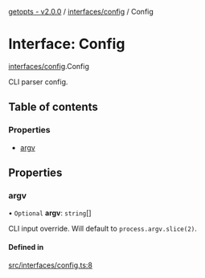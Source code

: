 [getopts - v2.0.0](../README.md) / [interfaces/config](../modules/interfaces_config.md) / Config

# Interface: Config

[interfaces/config](../modules/interfaces_config.md).Config

CLI parser config.

## Table of contents

### Properties

- [argv](interfaces_config.Config.md#argv)

## Properties

### argv

• `Optional` **argv**: `string`[]

CLI input override. Will default to `process.argv.slice(2)`.

#### Defined in

[src/interfaces/config.ts:8](https://github.com/prasadrajandran/node-getopts/blob/f04388b/src/interfaces/config.ts#L8)
